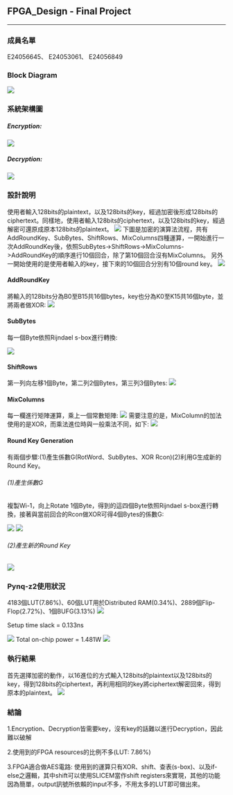 ## FPGA_Design - Final Project
---
### 成員名單
E24056645、 E24053061、 E24056849
### Block Diagram
![](images/Block_Diagram.PNG)
### 系統架構圖
##### Encryption:
![](images/encryption.PNG)
##### Decryption:
![](images/decryption.PNG)


### 設計說明
使用者輸入128bits的plaintext，以及128bits的key，經過加密後形成128bits的ciphertext。同樣地，使用者輸入128bits的ciphertext，以及128bits的key，經過解密可還原成原本128bits的plaintext。
![](images/system.PNG)
下圖是加密的演算法流程，共有AddRoundKey、SubBytes、ShiftRows、MixColumns四種運算，一開始進行一次AddRoundKey後，依照SubBytes->ShiftRows->MixColumns->AddRoundKey的順序進行10個回合，除了第10個回合沒有MixColumns。
另外一開始使用的是使用者輸入的key，接下來的10個回合分別有10個round key。
![](images/algorithm.PNG)
#### AddRoundKey
將輸入的128bits分為B0至B15共16個bytes，key也分為K0至K15共16個byte，並將兩者做XOR:
![](images/AddRoundKey.PNG)
#### SubBytes
每一個Byte依照Rijndael s-box進行轉換:

![](images/SubBytes.PNG)
#### ShiftRows
第一列向左移1個Byte，第二列2個Bytes，第三列3個Bytes:
![](images/ShiftRows.PNG)
#### MixColumns
每一欄進行矩陣運算，乘上一個常數矩陣:
![](images/MixColumns.PNG)
需要注意的是，MixColumn的加法使用的是XOR，而乘法進位時與一般乘法不同，如下:
![](images/Multiply.PNG)
#### Round Key Generation
有兩個步驟:(1)產生係數G(RotWord、SubBytes、XOR Rcon)(2)利用G生成新的Round Key。

###### (1)產生係數G
複製Wi-1，向上Rotate 1個Byte，得到的這四個Byte依照Rijndael s-box進行轉換，接著與當前回合的Rcon做XOR可得4個Bytes的係數G:

![](images/Key_Generation.PNG)
![](images/Rcon.PNG)
###### (2)產生新的Round Key
![](images/Key_Generation2.PNG)

### Pynq-z2使用狀況
4183個LUT(7.86%)、60個LUT用於Distributed RAM(0.34%)、2889個Flip-Flop(2.72%)、1個BUFG(3.13%)
![](images/LUT_resources.PNG)

Setup time slack = 0.133ns

![](images/LUT_timing.PNG)
Total on-chip power = 1.481W
![](images/LUT_power.PNG)

### 執行結果
首先選擇加密的動作，以16進位的方式輸入128bits的plaintext以及128bits的key，得到128bits的ciphertext，再利用相同的key將ciphertext解密回來，得到原本的plaintext。
![](images/result.PNG)

### 結論
1.Encryption、Decryption皆需要key，沒有key的話難以進行Decryption，因此難以破解

2.使用到的FPGA resources的比例不多(LUT: 7.86%)

3.FPGA適合做AES電路: 使用到的運算只有XOR、shift、查表(s-box)、以及if-else之邏輯，其中shift可以使用SLICEM當作shift registers來實現，其他的功能因為簡單，output訊號所依賴的input不多，不用太多的LUT即可做出來。
